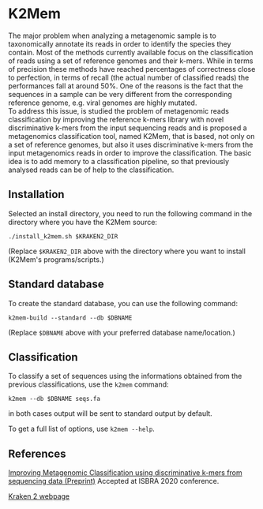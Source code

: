 K2Mem
=====

The major problem when analyzing a metagenomic sample is to taxonomically annotate its reads in order to identify the species they contain.
Most of the methods currently available focus on the classification of reads using a set of reference genomes and their k-mers. While in terms of precision these methods have reached percentages of correctness close to perfection, in terms of recall (the actual number of classified reads) the performances fall at around 50%. 
One of the reasons is the fact that the sequences in a sample can be very different from the corresponding reference genome, e.g. viral genomes are highly mutated.  
To address this issue, is studied the problem of metagenomic reads classification by improving the reference k-mers library with novel discriminative k-mers from the input sequencing reads
and is proposed a metagenomics classification tool, named K2Mem, that is based, not only on a set of reference genomes, but also it uses discriminative k-mers from the input metagenomics reads in order to improve the classification. The basic idea is to add memory to a classification pipeline, so that previously analysed reads can be of help to the classification.

Installation
------------
Selected an install directory, you need to run the following command in the directory where you have the K2Mem source:

    ./install_k2mem.sh $KRAKEN2_DIR

(Replace `$KRAKEN2_DIR` above with the directory where you want to install (K2Mem's programs/scripts.)

Standard database
-----------------
To create the standard database, you can use the following command:

    k2mem-build --standard --db $DBNAME

(Replace `$DBNAME` above with your preferred database name/location.)

Classification
--------------
To classify a set of sequences using the informations obtained from the previous classifications, use the `k2mem` command:

    k2mem --db $DBNAME seqs.fa

in both cases output will be sent to standard output by default.

To get a full list of options, use  `k2mem --help`.

References
----------
[Improving Metagenomic Classification using discriminative k-mers from sequencing data (Preprint)](https://www.biorxiv.org/content/10.1101/2020.02.20.957308v1)
Accepted at ISBRA 2020 conference.

[Kraken 2 webpage](https://ccb.jhu.edu/software/kraken2/)
